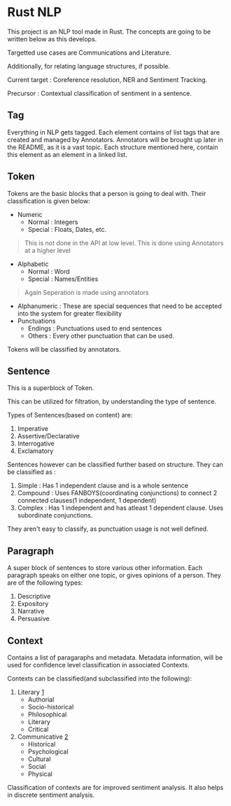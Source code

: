 # Rust NLP

This project is an NLP tool made in Rust.
The concepts are going to be written below as this develops.

Targetted use cases are Communications and Literature.

Additionally, for relating language structures, if possible.

Current target : Coreference resolution, NER and Sentiment Tracking.

Precursor : Contextual classification of sentiment in a sentence.

## Tag

Everything in NLP gets tagged. Each element contains of list tags that are created and managed by Annotators.
Annotators will be brought up later in the README, as it is a vast topic.
Each structure mentioned here, contain this element as an element in a linked list.

## Token

Tokens are the basic blocks that a person is going to deal with. Their classification is given below:

* Numeric
	* Normal	: Integers
	* Special	: Floats, Dates, etc.
> This is not done in the API at low level. This is done using Annotators at a higher level
* Alphabetic
	* Normal 	: Word
	* Special	: Names/Entities
> Again Seperation is made using annotators
* Alphanumeric	: These are special sequences that need to be accepted into the system for greater flexibility
* Punctuations
	* Endings	: Punctuations used to end sentences
	* Others	: Every other punctuation that can be used.

Tokens will be classified by annotators.



## Sentence

This is a superblock of Token. 

This can be utilized for filtration, by understanding the type of sentence.

Types of Sentences(based on content) are:
1. Imperative
2. Assertive/Declarative
3. Interrogative
4. Exclamatory

Sentences however can be classified further based on structure.
They can be classified as :
1. Simple : Has 1 independent clause and is a whole sentence
2. Compound : Uses FANBOYS(coordinating conjunctions) to connect 2 connected clauses(1 independent, 1 dependent)
3. Complex : Has 1 independent and has atleast 1 dependent clause. Uses subordinate conjunctions.

They aren't easy to classify, as punctuation usage is not well defined.

## Paragraph

A super block of sentences to store various other information. 
Each paragraph speaks on either one topic, or gives opinions of a person.
They are of the following types:
1. Descriptive
2. Expository
3. Narrative
4. Persuasive

## Context

Contains a list of paragaraphs and metadata. 
Metadata information, will be used for confidence level classification in associated Contexts.

Contexts can be classified(and subclassified into the following):

1. Literary [1](https://mason.gmu.edu/~rnanian/305context.html)
	* Authorial
	* Socio-historical
	* Philosophical
	* Literary
	* Critical
2. Communicative [2](http://oregonstate.edu/instruct/theory/contexts.html)
	* Historical
	* Psychological
	* Cultural
	* Social
	* Physical

Classification of contexts are for improved sentiment analysis. It also helps in discrete sentiment analysis. 